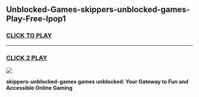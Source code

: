 
## Unblocked-Games-skippers-unblocked-games-Play-Free-lpop1
<h3>
<a href="https://premium76.site?title=skippers-unblocked-games&ref=18A">CLICK TO PLAY</a></h3>
<hr>

<h3>
<a href="https://premium76.site?title=skippers-unblocked-games&ref=18A">CLICK 2 PLAY</a>
  
</h3>

<a href="https://premium76.site?title=skippers-unblocked-games&ref=18A"><img src="https://clearcache.store/games.png"></a>


**skippers-unblocked-games games unblocked: Your Gateway to Fun and Accessible Online Gaming**
